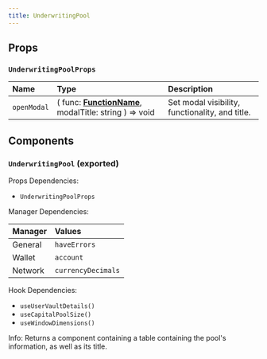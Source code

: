 ```yaml
---
title: UnderwritingPool
---
```


## Props

### `UnderwritingPoolProps`

| Name | Type | Description                                                          |
| :--- | :--- | :------------------------------------------------------------------- |
| `openModal` | ( func: [**FunctionName**](/docs/dev-docs/frontend/constants/enums#functionname-exported), modalTitle: string ) => void | Set modal visibility, functionality, and title.

## Components

### `UnderwritingPool` (exported)

Props Dependencies:

- `UnderwritingPoolProps`

Manager Dependencies:

| Manager | Values                                                          |
| :--- | :------------------------------------------------------------------- |
| General | `haveErrors`
| Wallet | `account`
| Network | `currencyDecimals`

Hook Dependencies:
- `useUserVaultDetails()`
- `useCapitalPoolSize()`
- `useWindowDimensions()`

Info: Returns a component containing a table containing the pool's information, as well as its title.